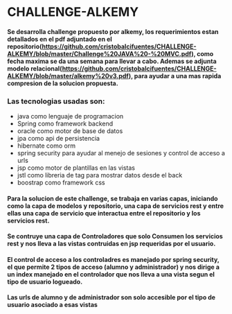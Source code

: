 # CHALLENGE-ALKEMY

#### Se desarrolla challenge propuesto por alkemy, los requerimientos estan detallados en el pdf adjuntado en el repositorio(https://github.com/cristobalcifuentes/CHALLENGE-ALKEMY/blob/master/Challenge%20JAVA%20-%20MVC.pdf), como fecha maxima se da una semana para llevar a cabo. Ademas se adjunta modelo relacional(https://github.com/cristobalcifuentes/CHALLENGE-ALKEMY/blob/master/alkemy%20v3.pdf), para ayudar a una mas rapida compresion de la solucion propuesta.

### Las tecnologias usadas son:
* java como lenguaje de programacion
* Spring como framework backend
* oracle como motor de base de datos
* jpa como api de persistencia
* hibernate como orm
* spring security para ayudar al menejo de sesiones y control de acceso a urls
* jsp como motor de plantillas en las vistas
* jstl como libreria de tag para mostrar datos desde el back
* boostrap como framework css

#### Para la solucion de este challenge, se trabaja en varias capas, iniciando como la capa de modelos y repositorio, una capa de servicios rest y entre ellas una capa de servicio que interactua entre el repositorio y los servicios rest.
#### Se contruye una capa de Controladores que solo Consumen los servicios rest y nos lleva a las vistas contruidas en jsp requeridas por el usuario.
#### El control de acceso a los controladres es manejado por spring security, el que permite 2 tipos de acceso (alumno y administrador) y nos dirige a un index manejado en el controlador que nos lleva a una vista segun el tipo de usuario logueado.
#### Las urls de alumno y de administrador son solo accesible por el tipo de usuario asociado a esas vistas
